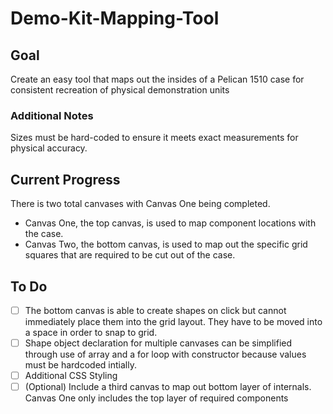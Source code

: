 # Demo-Kit-Mapping-Tool

## Goal

Create an easy tool that maps out the insides of a Pelican 1510 case for consistent recreation of physical demonstration units

### Additional Notes

Sizes must be hard-coded to ensure it meets exact measurements for physical accuracy.

## Current Progress

There is two total canvases with Canvas One being completed.

 - Canvas One, the top canvas, is used to map component locations with the case.
 - Canvas Two, the bottom canvas, is used to map out the specific grid squares that are required to be cut out of the case.

## To Do

- [ ] The bottom canvas is able to create shapes on click but cannot immediately place them into the grid layout.  They have to be moved into a space in order to snap to grid.
- [ ] Shape object declaration for multiple canvases can be simplified through use of array and a for loop with constructor because values must be hardcoded intially.
- [ ] Additional CSS Styling
- [ ] \(Optional) Include a third canvas to map out bottom layer of internals.  Canvas One only includes the top layer of required components
